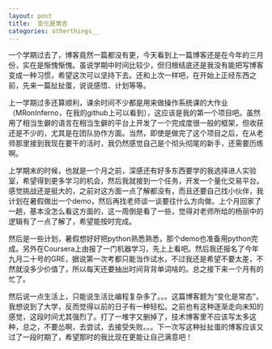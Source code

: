 ```yaml
---
layout: post
title:  变化是常态
categories: otherthings__
---
```


一个学期过去了，博客竟然一篇都没有更，今天看到上一篇博客还是在今年的三月份，实在是惭愧惭愧。虽说学期中时间比较少，但归根结底还是我没有能把写博客变成一种习惯，希望这次可以坚持下去。还和上次一样吧，在开始上正经东西之前，先来一篇扯扯蛋，说说感悟、计划等等。

上一学期过多还算顺利，课余时间不少都是用来做操作系统课的大作业（MRonInferno，在我的github上可以看到），这应该是我的第一个项目吧。虽然用了相当生僻的语言在相当生僻的平台上开发了一个完成度很一般的框架，但收获还是不少的，尤其是在团队协作方面。当然，即使是做完了这个项目之后，在从老师那里接到我现在要干的活时，我仍然感觉自己是个彻头彻尾的新手，还需要历练啊。

上学期末的时候，也就是一个月之前，深感还有好多东西要学的我选择进人实验室，希望得到更多学习的机会，然后我就接到一个任务，开发一个量化交易平台。感觉挑战还是挺大的，之前对这方面一点了解都没有，而且还要自己找小伙伴，我计划在暑假做出一个demo，然后再找老师谈一谈要往什么方向做。上个月回家了一趟，基本没怎么看这方面的，这一周倒是看了一些，觉得对老师所给的杨丽中的逻辑有了一点了解了，希望能按时完成。

然后是一些计划，暑假想好好把python熟悉熟悉，那个demo也准备用python完成。另外在Coursera上由报了一门机器学习，先上上看吧。然后我还报名了今年九月二十号的GRE，据说第一次考都只能当作试水，不过我还是希望不要太差，不然就没多少价值了，所以每天还要抽出时间背背单词啥的。总之接下来一个月有的忙了。

然后说一点生活上，只能说生活比编程复杂多了。。。这篇博客题为“变化是常态”，我想说到了大学，反而觉得以前的日子有一种轻松。之前也有这种逐渐走向未知的感觉，这段时间尤其强烈了。打了一堆字又删掉了，技术博客里不应该写太多这种，总之，不要怂啊，去尝试，去接受失败。。。下一次写这种扯扯蛋的博客应该又过了一段时期了，希望那时的我比现在更能让自己满意吧！
